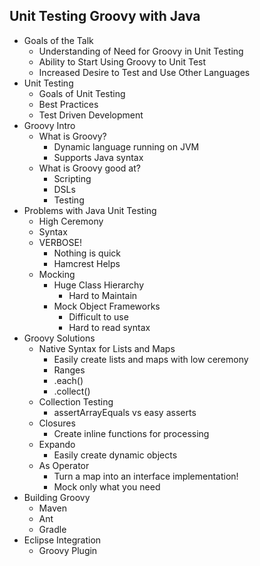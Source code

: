 Unit Testing Groovy with Java
---
* Goals of the Talk
	* Understanding of Need for Groovy in Unit Testing
	* Ability to Start Using Groovy to Unit Test
	* Increased Desire to Test and Use Other Languages
* Unit Testing
	* Goals of Unit Testing
	* Best Practices
	* Test Driven Development 
* Groovy Intro
	* What is Groovy?
		* Dynamic language running on JVM
		* Supports Java syntax
	* What is Groovy good at?
		* Scripting
		* DSLs
		* Testing
* Problems with Java Unit Testing
	* High Ceremony
	* Syntax
	* VERBOSE!
		* Nothing is quick
		* Hamcrest Helps
	* Mocking
	 	* Huge Class Hierarchy
			* Hard to Maintain
		* Mock Object Frameworks
			* Difficult to use
			* Hard to read syntax
* Groovy Solutions
	* Native Syntax for Lists and Maps
		* Easily create lists and maps with low ceremony
		* Ranges
		* .each()
		* .collect()
	* Collection Testing
		* assertArrayEquals vs easy asserts 
	* Closures
		* Create inline functions for processing
	* Expando
		* Easily create dynamic objects
	* As Operator
		* Turn a map into an interface implementation!
		* Mock only what you need
* Building Groovy 
	* Maven
	* Ant
	* Gradle
* Eclipse Integration
	* Groovy Plugin 
		
	